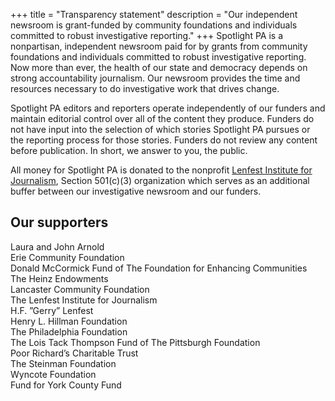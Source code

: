 +++
title = "Transparency statement"
description = "Our independent newsroom is grant-funded by community foundations and individuals committed to robust investigative reporting."
+++
Spotlight PA is a nonpartisan, independent newsroom paid for by grants from community foundations and individuals committed to robust investigative reporting. Now more than ever, the health of our state and democracy depends on strong accountability journalism. Our newsroom provides the time and resources necessary to do investigative work that drives change.

Spotlight PA editors and reporters operate independently of our funders and maintain editorial control over all of the content they produce. Funders do not have input into the selection of which stories Spotlight PA pursues or the reporting process for those stories. Funders do not review any content before publication. In short, we answer to you, the public.

All money for Spotlight PA is donated to the nonprofit [Lenfest Institute for Journalism](https://www.lenfestinstitute.org), Section 501(c)(3) organization which serves as an additional buffer between our investigative newsroom and our funders.

## Our supporters

Laura and John Arnold <br />
Erie Community Foundation <br />
Donald McCormick Fund of The Foundation for Enhancing Communities <br />
The Heinz Endowments <br />
Lancaster Community Foundation <br />
The Lenfest Institute for Journalism <br />
H.F. ”Gerry” Lenfest <br />
Henry L. Hillman Foundation <br />
The Philadelphia Foundation <br />
The Lois Tack Thompson Fund of The Pittsburgh Foundation <br />
Poor Richard’s Charitable Trust <br />
The Steinman Foundation <br />
Wyncote Foundation <br />
Fund for York County Fund <br />
